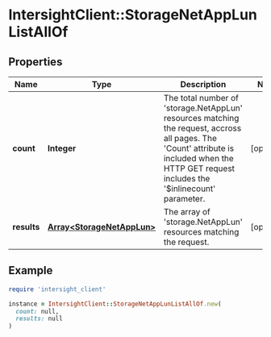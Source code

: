 # IntersightClient::StorageNetAppLunListAllOf

## Properties

| Name | Type | Description | Notes |
| ---- | ---- | ----------- | ----- |
| **count** | **Integer** | The total number of &#39;storage.NetAppLun&#39; resources matching the request, accross all pages. The &#39;Count&#39; attribute is included when the HTTP GET request includes the &#39;$inlinecount&#39; parameter. | [optional] |
| **results** | [**Array&lt;StorageNetAppLun&gt;**](StorageNetAppLun.md) | The array of &#39;storage.NetAppLun&#39; resources matching the request. | [optional] |

## Example

```ruby
require 'intersight_client'

instance = IntersightClient::StorageNetAppLunListAllOf.new(
  count: null,
  results: null
)
```

